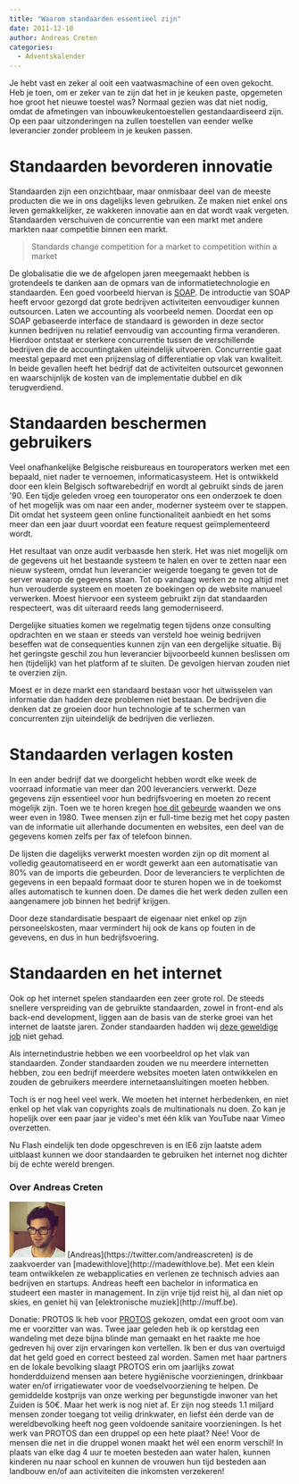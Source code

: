 ```yaml
---
title: "Waarom standaarden essentieel zijn"
date: 2011-12-10
author: Andreas Creten
categories: 
  - Adventskalender
---
```

Je hebt vast en zeker al ooit een vaatwasmachine of een oven gekocht. Heb je toen, om er zeker van te zijn dat het in je keuken paste, opgemeten hoe groot het nieuwe toestel was? Normaal gezien was dat niet nodig, omdat de afmetingen van inbouwkeukentoestellen gestandaardiseerd zijn. Op een paar uitzonderingen na zullen toestellen van eender welke leverancier zonder probleem in je keuken passen.

# Standaarden bevorderen innovatie

Standaarden zijn een onzichtbaar, maar onmisbaar deel van de meeste producten die we in ons dagelijks leven gebruiken. Ze maken niet enkel ons leven gemakkelijker, ze wakkeren innovatie aan en dat wordt vaak vergeten. Standaarden verschuiven de concurrentie van een markt met andere markten naar competitie binnen een markt.

> Standards change competition for a market to competition within a market

De globalisatie die we de afgelopen jaren meegemaakt hebben is grotendeels te danken aan de opmars van de informatietechnologie en standaarden. Een goed voorbeeld hiervan is [SOAP](http://nl.wikipedia.org/wiki/SOAP). De introductie van SOAP heeft ervoor gezorgd dat grote bedrijven activiteiten eenvoudiger kunnen outsourcen. Laten we accounting als voorbeeld nemen. Doordat een op SOAP gebaseerde interface de standaard is geworden in deze sector kunnen bedrijven nu relatief eenvoudig van accounting firma veranderen. Hierdoor ontstaat er sterkere concurrentie tussen de verschillende bedrijven die de accountingtaken uiteindelijk uitvoeren. Concurrentie gaat meestal gepaard met een prijzenslag of differentiatie op vlak van kwaliteit. In beide gevallen heeft het bedrijf dat de activiteiten outsourcet gewonnen en waarschijnlijk de kosten van de implementatie dubbel en dik terugverdiend.

# Standaarden beschermen gebruikers

Veel onafhankelijke Belgische reisbureaus en touroperators werken met een bepaald, niet nader te vernoemen, informaticasysteem. Het is ontwikkeld door een klein Belgisch softwarebedrijf en wordt al gebruikt sinds de jaren '90. Een tijdje geleden vroeg een touroperator ons een onderzoek te doen of het mogelijk was om naar een ander, moderner systeem over te stappen. Dit omdat het systeem geen online functionaliteit aanbiedt en het soms meer dan een jaar duurt voordat een feature request geïmplementeerd wordt.

Het resultaat van onze audit verbaasde hen sterk. Het was niet mogelijk om de gegevens uit het bestaande systeem te halen en over te zetten naar een nieuw systeem, omdat hun leverancier weigerde toegang te geven tot de server waarop de gegevens staan. Tot op vandaag werken ze nog altijd met hun verouderde systeem en moeten ze boekingen op de website manueel verwerken. Moest hiervoor een systeem gebruikt zijn dat standaarden respecteert, was dit uiteraard reeds lang gemoderniseerd.

Dergelijke situaties komen we regelmatig tegen tijdens onze consulting opdrachten en we staan er steeds van versteld hoe weinig bedrijven beseffen wat de consequenties kunnen zijn van een dergelijke situatie. Bij het geringste geschil zou hun leverancier bijvoorbeeld kunnen beslissen om hen (tijdelijk) van het platform af te sluiten. De gevolgen hiervan zouden niet te overzien zijn.

Moest er in deze markt een standaard bestaan voor het uitwisselen van informatie dan hadden deze problemen niet bestaan. De bedrijven die denken dat ze groeien door hun technologie af te schermen van concurrenten zijn uiteindelijk de bedrijven die verliezen.

# Standaarden verlagen kosten

In een ander bedrijf dat we doorgelicht hebben wordt elke week de voorraad informatie van meer dan 200 leveranciers verwerkt. Deze gegevens zijn essentieel voor hun bedrijfsvoering en moeten zo recent mogelijk zijn. Toen we te horen kregen [hoe dit gebeurde](http://images.cheezburger.com/completestore/2010/1/29/129092786498235257.jpg) waanden we ons weer even in 1980. Twee mensen zijn er full-time bezig met het copy pasten van de informatie uit allerhande documenten en websites, een deel van de gegevens komen zelfs per fax of telefoon binnen.

De lijsten die dagelijks verwerkt moesten worden zijn op dit moment al volledig geautomatiseerd en er wordt gewerkt aan een automatisatie van 80% van de imports die gebeurden. Door de leveranciers te verplichten de gegevens in een bepaald formaat door te sturen hopen we in de toekomst alles automatisch te kunnen doen. De dames die het werk deden zullen een aangenamere job binnen het bedrijf krijgen.

Door deze standardisatie bespaart de eigenaar niet enkel op zijn personeelskosten, maar vermindert hij ook de kans op fouten in de gevevens, en dus in hun bedrijfsvoering.

# Standaarden en het internet

Ook op het internet spelen standaarden een zeer grote rol. De steeds snellere verspreiding van de gebruikte standaarden, zowel in front-end als back-end development, liggen aan de basis van de sterke groei van het internet de laatste jaren. Zonder standaarden hadden wij [deze geweldige job](https://twitter.com/roy/status/139980797233987584) niet gehad.

Als internetindustrie hebben we een voorbeeldrol op het vlak van standaarden. Zonder standaarden zouden we nu meerdere internetten hebben, zou een bedrijf meerdere websites moeten laten ontwikkelen en zouden de gebruikers meerdere internetaansluitingen moeten hebben.

Toch is er nog heel veel werk. We moeten het internet herbedenken, en niet enkel op het vlak van copyrights zoals de multinationals nu doen. Zo kan je hopelijk over een paar jaar je video's met één klik van YouTube naar Vimeo overzetten.

Nu Flash eindelijk ten dode opgeschreven is en IE6 zijn laatste adem uitblaast kunnen we door standaarden te gebruiken het internet nog dichter bij de echte wereld brengen.

### Over Andreas Creten
<img src="/_img/2011/12/andreas-creten.jpg" alt="Foto van andreas creten uit 2011" class="floating-portrait" /> 
[Andreas](https://twitter.com/andreascreten) is de zaakvoerder van [madewithlove](http://madewithlove.be). Met een klein team ontwikkelen ze webapplicaties en verlenen ze technisch advies aan bedrijven en startups. Andreas heeft een bachelor in informatica en studeert een master in management. In zijn vrije tijd reist hij, al dan niet op skies, en geniet hij van [elektronische muziek](http://muff.be).

Donatie: PROTOS
Ik heb voor [PROTOS](http://protos.be/) gekozen, omdat een groot oom van me er voorzitter van was. Twee jaar geleden heb ik op kerstdag een wandeling met deze bijna blinde man gemaakt en het raakte me hoe gedreven hij over zijn ervaringen kon vertellen. Ik ben er dus van overtuigd dat het geld goed en correct besteed zal worden.
Samen met haar partners en de lokale bevolking slaagt PROTOS erin om jaarlijks zowat honderdduizend mensen aan betere hygiënische voorzieningen, drinkbaar water en/of irrigatiewater voor de voedselvoorziening te helpen. De gemiddelde kostprijs van onze werking per begunstigde inwoner van het Zuiden is 50€.
Maar het werk is nog niet af.  Er zijn nog steeds 1.1 miljard mensen zonder toegang tot veilig drinkwater, en liefst één derde van de wereldbevolking heeft nog geen voldoende sanitaire voorzieningen.
Is het werk van PROTOS dan een druppel op een hete plaat? Nee! Voor de mensen die net in die druppel wonen maakt het wél een enorm verschil! In plaats van elke dag 4 uur te moeten besteden aan water halen, kunnen kinderen nu naar school en kunnen de vrouwen hun tijd besteden aan landbouw en/of aan activiteiten die inkomsten verzekeren!
